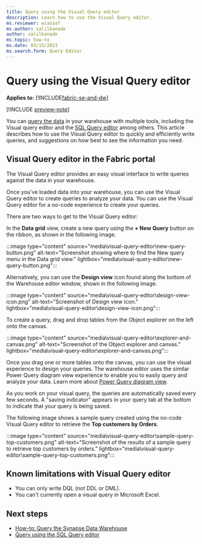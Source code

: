 ```yaml
---
title: Query using the Visual Query editor
description: Learn how to use the Visual Query editor.
ms.reviewer: wiassaf
ms.author: salilkanade
author: salilkanade
ms.topic: how-to
ms.date: 03/15/2023
ms.search.form: Query Editor
---
```


# Query using the Visual Query editor

**Applies to:** [!INCLUDE[fabric-se-and-dw](includes/applies-to-version/fabric-se-and-dw.md)]

[!INCLUDE [preview-note](../includes/preview-note.md)]

You can [query the data](query-warehouse.md) in your warehouse with multiple tools, including the Visual query editor and the [SQL Query editor](sql-query-editor.md) among others. This article describes how to use the Visual Query editor to quickly and efficiently write queries, and suggestions on how best to see the information you need.

## Visual Query editor in the Fabric portal

The Visual Query editor provides an easy visual interface to write queries against the data in your warehouse.

Once you've loaded data into your warehouse, you can use the Visual Query editor to create queries to analyze your data. You can use the Visual Query editor for a no-code experience to create your queries.

There are two ways to get to the Visual Query editor:

In the **Data grid** view, create a new query using the **+ New Query** button on the ribbon, as shown in the following image.

:::image type="content" source="media\visual-query-editor\new-query-button.png" alt-text="Screenshot showing where to find the New query menu in the Data grid view." lightbox="media\visual-query-editor\new-query-button.png":::

Alternatively, you can use the **Design view** icon found along the bottom of the Warehouse editor window, shown in the following image.

:::image type="content" source="media\visual-query-editor\design-view-icon.png" alt-text="Screenshot of Design view icon." lightbox="media\visual-query-editor\design-view-icon.png":::

To create a query, drag and drop tables from the Object explorer on the left onto the canvas.

:::image type="content" source="media\visual-query-editor\explorer-and-canvas.png" alt-text="Screenshot of the Object explorer and canvas." lightbox="media\visual-query-editor\explorer-and-canvas.png":::

Once you drag one or more tables onto the canvas, you can use the visual experience to design your queries. The warehouse editor uses the similar Power Query diagram view experience to enable you to easily query and analyze your data. Learn more about [Power Query diagram view](/power-query/diagram-view).

As you work on your visual query, the queries are automatically saved every few seconds. A "saving indicator" appears in your query tab at the bottom to indicate that your query is being saved.

The following image shows a sample query created using the no-code Visual Query editor to retrieve the **Top customers by Orders**.

:::image type="content" source="media\visual-query-editor\sample-query-top-customers.png" alt-text="Screenshot of the results of a sample query to retrieve top customers by orders." lightbox="media\visual-query-editor\sample-query-top-customers.png":::

## Known limitations with Visual Query editor

- You can only write DQL (not DDL or DML).
- You can't currently open a visual query in Microsoft Excel.

## Next steps

- [How-to: Query the Synapse Data Warehouse](query-warehouse.md)
- [Query using the SQL Query editor](sql-query-editor.md)

